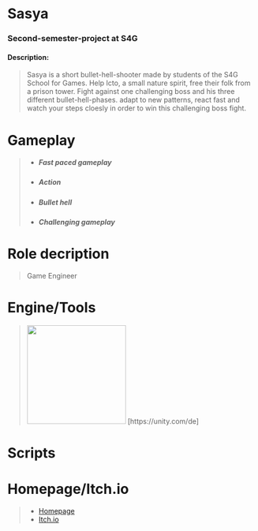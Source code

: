 # Sasya
### Second-semester-project at S4G

#### Description:
> Sasya is a short bullet-hell-shooter made by students of the S4G School for Games.
Help Icto, a small nature spirit, free their folk from a prison tower.
Fight against one challenging boss and his three different bullet-hell-phases.
adapt to new patterns, react fast and watch your steps
cloesly in order to win this challenging boss fight.

# Gameplay 

> - ##### Fast paced gameplay
> - ##### Action
> - ##### Bullet hell
> - ##### Challenging gameplay

# Role decription
> Game Engineer

# Engine/Tools
> <img src="https://user-images.githubusercontent.com/73071252/156392267-4f301341-f902-49d8-bbc3-023aad8ab843.jpg" width="200" /> 
> [https://unity.com/de]

# Scripts

# Homepage/Itch.io
> - [Homepage](https://sasya.school4games.net/)
> - [Itch.io](https://s4g.itch.io/sasya)
